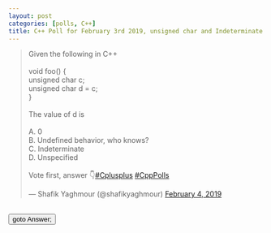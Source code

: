 ```yaml
---
layout: post 
categories: [polls, C++]
title: C++ Poll for February 3rd 2019, unsigned char and Indeterminate Values 
---
```


<blockquote class="twitter-tweet" data-partner="tweetdeck"><p lang="en" dir="ltr">Given the following in C++<br><br>void foo() {<br>  unsigned char c;<br>  unsigned char d = c;<br>}<br><br>The value of d is<br><br>A. 0<br>B. Undefined behavior, who knows?<br>C. Indeterminate<br>D. Unspecified<br><br>Vote first, answer 👇<a href="https://twitter.com/hashtag/Cplusplus?src=hash&amp;ref_src=twsrc%5Etfw">#Cplusplus</a> <a href="https://twitter.com/hashtag/CppPolls?src=hash&amp;ref_src=twsrc%5Etfw">#CppPolls</a></p>&mdash; Shafik Yaghmour (@shafikyaghmour) <a href="https://twitter.com/shafikyaghmour/status/1092314014544064512?ref_src=twsrc%5Etfw">February 4, 2019</a></blockquote>
<script async src="https://platform.twitter.com/widgets.js" charset="utf-8"></script>


<BR>
<input type="button" onclick="location.href='{% link _posts/2019-02-03-unsigned_char_and_indeterminate_values_answer.md %}'" value="goto Answer;"/>
<BR>
